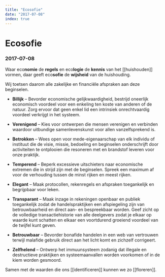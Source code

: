 ```yaml
---
title: "Ecosofie"
date: "2017-07-08"
index: true
---
```

# Ecosofie
### 2017-07-08

Waar eco**nomie** de **regels** en eco**logie** de **kennis** van het [[huishouden]] vormen, daar geeft eco**sofie** de **wijsheid** van de huishouding.

Wij toetsen daarom alle zakelijke en financiële afspraken aan deze beginselen.

- **Billijk** – Bevorder economische gelijkwaardigheid, bestrijd oneerlijk economisch voordeel voor een enkeling ten koste van anderen of de natuur. Zorg ervoor dat geen enkel lid een intrinsiek onrechtvaardig voordeel verkrijgt in het systeem.

- **Verenigend** – Kies voor ontwerpen die mensen verenigen en verbinden waardoor uitbundige samenlevenskunst voor allen vanzelfsprekend is.

- **Betrokken** – Wees open voor mede-eigenaarschap van elk individu of instituut die de visie, missie, bedoeling en beginselen onderschrijft door activiteiten te ontplooien die resoneren met en brandstof leveren voor onze praktijk.

- **Temperend** – Beperk excessieve uitschieters naar economische extremen die in strijd zijn met de beginselen. Spreek een maximum af voor de verhouding tussen de minst rijken en meest rijken.

- **Elegant** – Maak protocollen, rekenregels en afspraken toegankelijk en begrijpbaar voor leken.

- **Transparant** – Maak inzage in rekeningen openbaar en publiek toegankelijk zodat de handelspraktijken een afspiegeling zijn van betrouwbaarheid en direct aan- en bespreekbaar worden. Geef zicht op de volledige transactiehistorie van alle deelgevers zodat je elkaar op waarde kunt schatten en elkaar een voortdurend groeiend voordeel van de twijfel kunt geven.

- **Betrouwbaar** – Bevorder bonafide handelen in een web van vertrouwen terwijl malafide gebruik direct aan het licht komt en zichzelf corrigeert.

- **Zelfhelend** – Ontwerp het immuunsysteem zodanig dat illegale en destructieve praktijken en systeemaanvallen worden voorkomen of in de kiem worden gesmoord.

Samen met de waarden die ons [[identificeren]] kunnen we zo [[floreren]].
